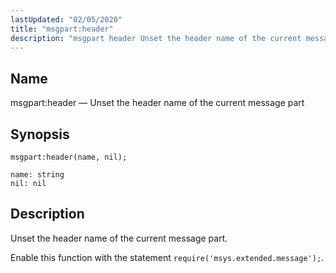 ```yaml
---
lastUpdated: "02/05/2020"
title: "msgpart:header"
description: "msgpart header Unset the header name of the current message part msgpart header name nil Unset the header name of the current message part Enable this function with the statement require msys extended message..."
---
```


<a name="lua.ref.msgpart_header2"></a> 
## Name

msgpart:header — Unset the header name of the current message part

<a name="idp17075696"></a> 
## Synopsis

`msgpart:header(name, nil);`

```
name: string
nil: nil
```
<a name="idp17078672"></a> 
## Description

Unset the header name of the current message part.

Enable this function with the statement `require('msys.extended.message');`.